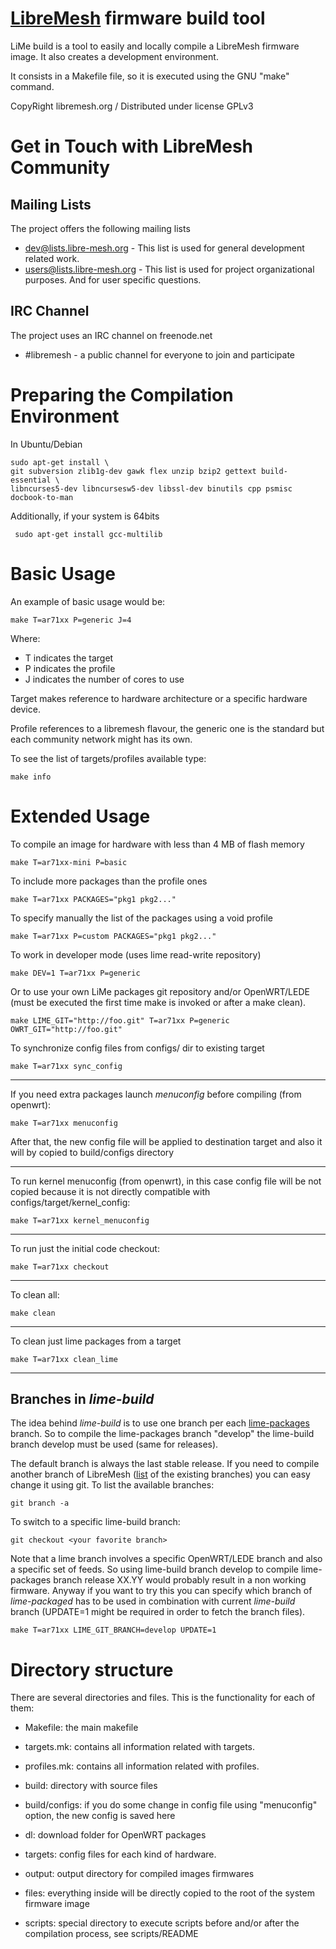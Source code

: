 [LibreMesh](http://libremesh.org) firmware build tool
=====================
LiMe build is a tool to easily and locally compile a LibreMesh firmware image. It also creates a development environment.

It consists in a Makefile file, so it is executed using the GNU "make" command.


CopyRight libremesh.org / Distributed under license GPLv3

Get in Touch with LibreMesh Community
======================================

Mailing Lists
-------------

The project offers the following mailing lists

* [dev@lists.libre-mesh.org](https://lists.libre-mesh.org/mailman/listinfo/dev) - This list is used for general development related work.
* [users@lists.libre-mesh.org](https://lists.libre-mesh.org/mailman/listinfo/users) - This list is used for project organizational purposes. And for user specific questions.

IRC Channel
-----------

The project uses an IRC channel on freenode.net

* #libremesh - a public channel for everyone to join and participate

Preparing the Compilation Environment
===================
In Ubuntu/Debian 

    sudo apt-get install \
    git subversion zlib1g-dev gawk flex unzip bzip2 gettext build-essential \
    libncurses5-dev libncursesw5-dev libssl-dev binutils cpp psmisc docbook-to-man

Additionally, if your system is 64bits

     sudo apt-get install gcc-multilib

Basic Usage
==========
An example of basic usage would be:

    make T=ar71xx P=generic J=4

Where:

* T indicates the target
* P indicates the profile
* J indicates the number of cores to use  

Target makes reference to hardware architecture or a specific hardware device. 

Profile references to a libremesh flavour, the generic one is the standard but each community network might has its own.

To see the list of targets/profiles available type:

    make info

Extended Usage
==============
To compile an image for hardware with less than 4 MB of flash memory

    make T=ar71xx-mini P=basic

To include more packages than the profile ones

    make T=ar71xx PACKAGES="pkg1 pkg2..."

To specify manually the list of the packages using a void profile

    make T=ar71xx P=custom PACKAGES="pkg1 pkg2..."

To work in developer mode (uses lime read-write repository)

    make DEV=1 T=ar71xx P=generic

Or to use your own LiMe packages git repository and/or OpenWRT/LEDE (must be executed the first time make is invoked or after a make clean).

    make LIME_GIT="http://foo.git" T=ar71xx P=generic OWRT_GIT="http://foo.git"

To synchronize config files from configs/ dir to existing target

    make T=ar71xx sync_config

------------------------------------------
If you need extra packages launch _menuconfig_ before compiling (from openwrt):

    make T=ar71xx menuconfig

After that, the new config file will be applied to destination target and also it will by copied to build/configs directory

------------------------------------------
To run kernel menuconfig (from openwrt), in this case config file will be not copied because it is not directly compatible with configs/target/kernel_config:

    make T=ar71xx kernel_menuconfig

------------------------------------------
To run just the initial code checkout:

    make T=ar71xx checkout

------------------------------------------
To clean all:

    make clean

------------------------------------------
To clean just lime packages from a target

    make T=ar71xx clean_lime

------------------------------------------

Branches in _lime-build_
------------------------

The idea behind _lime-build_ is to use one branch per each [lime-packages](/libremesh/lime-packages) branch.
So to compile the lime-packages branch "develop" the lime-build branch develop must be used (same for releases).

The default branch is always the last stable release. If you need to compile another branch of LibreMesh ([list](https://github.com/libremesh/lime-build/branches) of the existing branches) you can easy change it using git. To list the available branches:

    git branch -a

To switch to a specific lime-build branch:

    git checkout <your favorite branch>

Note that a lime branch involves a specific OpenWRT/LEDE branch and also a specific set of feeds.
So using lime-build branch develop to compile lime-packages branch release XX.YY would probably result in a non working firmware.
Anyway if you want to try this you can specify which branch of _lime-packaged_ has to be used in combination with current _lime-build_ branch (UPDATE=1 might be required in order to fetch the branch files).

    make T=ar71xx LIME_GIT_BRANCH=develop UPDATE=1


Directory structure
================
There are several directories and files. This is the functionality for each of them:

* Makefile: the main makefile

* targets.mk: contains all information related with targets.

* profiles.mk: contains all information related with profiles.

* build: directory with source files

* build/configs: if you do some change in config file using "menuconfig" option, the new config is saved here

* dl: download folder for OpenWRT packages

* targets: config files for each kind of hardware. 

* output: output directory for compiled images firmwares

* files: everything inside will be directly copied to the root of the system firmware image

* scripts: special directory to execute scripts before and/or after the compilation process, see scripts/README
